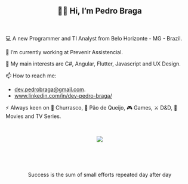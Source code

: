 ## <p align=center>👋🏻 Hi, I’m Pedro Braga</p>

<br>

💻 A new Programmer and TI Analyst from Belo Horizonte - MG - Brazil.

🔭 I’m currently working at Prevenir Assistencial.

💬 My main interests are C#, Angular, Flutter, Javascript and UX Design.

📫 How to reach me:
- dev.pedrobraga@gmail.com.
- www.linkedin.com/in/dev-pedro-braga/

⚡ Always keen on 🍖 Churrasco, 🧀 Pão de Queijo, 🎮 Games, ⚔️ D&D, 🍿 Movies and TV Series.

<br>

<p align="center">
  <a href="https://skillicons.dev">
    <img src="https://skillicons.dev/icons?i=cs,dotnet,js,ts,html,css,angular,flutter,mysql,sqlite" />
  </a>
</p>
<br>
<br>
<br>
<p align="center">
Success is the sum of small efforts repeated day after day
</p>
